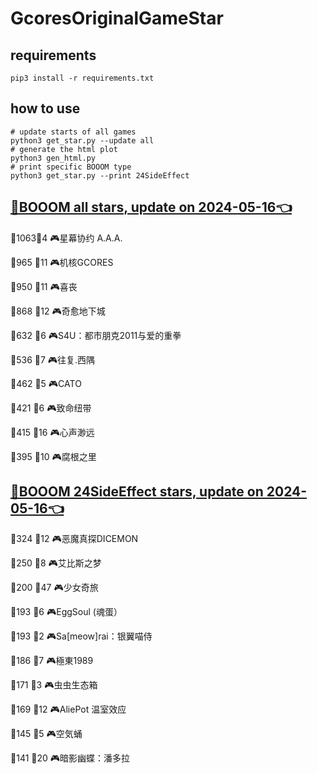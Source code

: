 # GcoresOriginalGameStar

## requirements
```
pip3 install -r requirements.txt
```

## how to use
```
# update starts of all games
python3 get_star.py --update all
# generate the html plot
python3 gen_html.py
# print specific BOOOM type
python3 get_star.py --print 24SideEffect
```

## [🔗BOOOM all stars, update on 2024-05-16👈](https://raw.githack.com/sichaozhang1112/GcoresOriginalGameStar/main/html/all.html) 
🌟1063👥4   🎮星幕协约 A.A.A.        

🌟965 👥11  🎮机核GCORES           

🌟950 👥11  🎮喜丧                 

🌟868 👥12  🎮奇愈地下城              

🌟632 👥6   🎮S4U：都市朋克2011与爱的重拳  

🌟536 👥7   🎮往复.西隅              

🌟462 👥5   🎮CATO               

🌟421 👥6   🎮致命纽带               

🌟415 👥16  🎮心声渺远               

🌟395 👥10  🎮腐根之里               

## [🔗BOOOM 24SideEffect stars, update on 2024-05-16👈](https://raw.githack.com/sichaozhang1112/GcoresOriginalGameStar/main/html/24SideEffect.html) 
🌟324 👥12  🎮恶魔真探DICEMON        

🌟250 👥8   🎮艾比斯之梦              

🌟200 👥47  🎮少女奇旅               

🌟193 👥6   🎮EggSoul (魂蛋）       

🌟193 👥2   🎮Sa[meow]rai：银翼喵侍   

🌟186 👥7   🎮極東1989             

🌟171 👥3   🎮虫虫生态箱              

🌟169 👥12  🎮AliePot 温室效应       

🌟145 👥5   🎮空気蛹                

🌟141 👥20  🎮暗影幽蝶：潘多拉           

